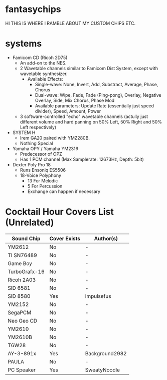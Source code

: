 # fantasychips
HI THIS IS WHERE I RAMBLE ABOUT MY CUSTOM CHIPS ETC.

# systems
 - Famicom CD (Ricoh 2D75)
   - An add-on to the NES.
   - 2 Wavetable channels similar to Famicom Dist System, except with wavetable synthesizer.
     - Available Effects:
       - Single-wave: None, Invert, Add, Substract, Average, Phase, Chorus
       - Dual-wave: Wipe, Fade, Fade (Ping-pong), Overlay, Negative Overlay, Side, Mix Chorus, Phase Mod
       - Available parameters: Update Rate (essentially just speed divider), Speed, Amount, Power
   - 3 software-controlled "echo" wavetable channels (actully just different volume and hard panning on 50% Left, 50% Right and 50% Left respectively)
 - SYSTEM H
   - Irem GA20 paired with YMZ280B.
   - Nothing Special
 - Yamaha OPY / Yamaha YM2316
   - Predecessor of OPZ
   - Has 1 PCM channel (Max Samplerate: 12673Hz, Depth: 5bit)
 - Dexter Poly Pro 18
   - Runs Ensoniq ES5506
   - 18-Voice Polyphony
     - 13 For Melodic
     - 5 For Percussion
     - Exchange can happen if necessary

# Cocktail Hour Covers List (Unrelated)

| Sound Chip    | Cover Exists | Author(s)      |
|---------------|--------------|----------------|
| YM2612        | No           | -              |
| TI SN76489    | No           | -              |
| Game Boy      | No           | -              |
| TurboGrafx-16 | No           | -              |
| Ricoh 2A03    | No           | -              |
| SID 6581      | No           | -              |
| SID 8580      | Yes          | impulsefus     |
| YM2152        | No           | -              |
| SegaPCM       | No           | -              |
| Neo Geo CD    | No           | -              |
| YM2610        | No           | -              |
| YM2610B       | No           | -              |
| T6W28         | No           | -              |
| AY-3-891x     | Yes          | Background2982 |
| PAULA         | No           | -              |
| PC Speaker    | Yes          | SweatyNoodle   |
